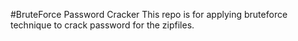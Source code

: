 #BruteForce Password Cracker 
This repo is for applying bruteforce technique to crack password for the zipfiles.
